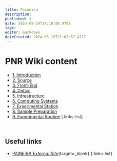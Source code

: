 ```yaml
---
title: Paineira
description: 
published: 1
date: 2024-09-24T14:10:00.970Z
tags: 
editor: markdown
dateCreated: 2024-05-15T21:02:57.412Z
---
```


# PNR Wiki content

- [1. Introduction](/Beamlines/Paineira/pnr_intro)
- [2. Source](/Beamlines/Paineira/pnr_source)
- [3. Front-End](/Beamlines/Paineira/pnr_frontend)
- [4. Optics](/Beamlines/Paineira/pnr_optics)
- [5. Infrastructure](/Beamlines/Paineira/pnr_infra)
- [6. Computing Systems](/Beamlines/Paineira/pnr_comp_systems)
- [7. Experimental Station](/Beamlines/Paineira/pnr_exp_station)
- [8. Sample Preparation](/Beamlines/Paineira/pnr_samp_prep)
- [9. Experimental Routine](/Beamlines/Paineira/pnr_exp_routine)
{.links-list}

<br>

## Useful links

- [PAINEIRA *External Site*](https://lnls.cnpem.br/grupos/paineira/){target=_blank}
{.links-list}